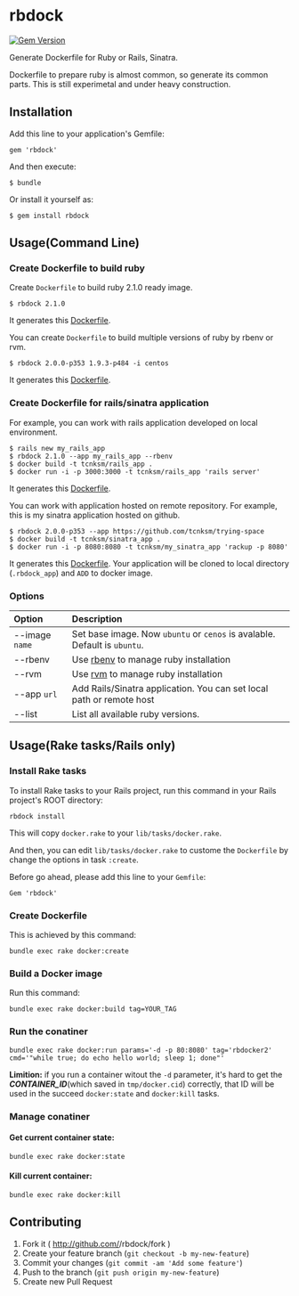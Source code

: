 # rbdock

[![Gem Version](https://badge.fury.io/rb/rbdock.png)](http://badge.fury.io/rb/rbdock)

Generate Dockerfile for Ruby or Rails, Sinatra.

Dockerfile to prepare ruby is almost common, so generate its common parts. This is still experimetal and under heavy construction.

## Installation

Add this line to your application's Gemfile:

    gem 'rbdock'

And then execute:

    $ bundle

Or install it yourself as:

    $ gem install rbdock


## Usage(Command Line)

### Create Dockerfile to build ruby

Create `Dockerfile` to build ruby 2.1.0 ready image.

```
$ rbdock 2.1.0
```

It generates this [Dockerfile](https://gist.github.com/tcnksm/9388685).

You can create `Dockerfile` to build multiple versions of ruby by rbenv or rvm.

```
$ rbdock 2.0.0-p353 1.9.3-p484 -i centos
```

It generates this [Dockerfile](https://gist.github.com/tcnksm/9388736).


### Create Dockerfile for rails/sinatra application

For example, you can work with rails application developed on local environment.

```
$ rails new my_rails_app
$ rbdock 2.1.0 --app my_rails_app --rbenv
$ docker build -t tcnksm/rails_app .
$ docker run -i -p 3000:3000 -t tcnksm/rails_app 'rails server'
```

It generates this [Dockerfile](https://gist.github.com/tcnksm/9389036).

You can work with application hosted on remote repository. For example, this is my sinatra application hosted on github.

```
$ rbdock 2.0.0-p353 --app https://github.com/tcnksm/trying-space
$ docker build -t tcnksm/sinatra_app .
$ docker run -i -p 8080:8080 -t tcnksm/my_sinatra_app 'rackup -p 8080'
```
It generates this [Dockerfile](https://gist.github.com/tcnksm/9389116). Your application will be cloned to local directory (`.rbdock_app`) and `ADD` to docker image.

### Options

|Option | Description |
|:----- |:----------- |
|--image `name`| Set base image. Now `ubuntu` or `cenos` is avalable. Default is `ubuntu`.|
|--rbenv| Use [rbenv](https://github.com/sstephenson/rbenv) to manage ruby installation|
|--rvm  | Use [rvm](https://github.com/wayneeseguin/rvm) to manage ruby installation|
|--app `url` | Add Rails/Sinatra application. You can set local path or remote host|
|--list | List all available ruby versions.|

## Usage(Rake tasks/Rails only)

### Install Rake tasks

To install Rake tasks to your Rails project, run this command in your Rails project's ROOT directory:

```
rbdock install
```

This will copy `docker.rake` to your `lib/tasks/docker.rake`.

And then, you can edit `lib/tasks/docker.rake` to custome the `Dockerfile` by change the options in task `:create`.

Before go ahead, please add this line to your `Gemfile`:

```
Gem 'rbdock'
```

### Create Dockerfile

This is achieved by this command:

```
bundle exec rake docker:create
```

### Build a Docker image

Run this command:

```
bundle exec rake docker:build tag=YOUR_TAG
```

### Run the conatiner

```
bundle exec rake docker:run params='-d -p 80:8080' tag='rbdocker2' cmd='"while true; do echo hello world; sleep 1; done"'
```

**Limition:** if you run a container witout the `-d` parameter, it's hard to get the ***CONTAINER_ID***(which saved in `tmp/docker.cid`) correctly, that ID will be used in the succeed `docker:state` and `docker:kill` tasks.

### Manage conatiner

#### Get current container state:

```
bundle exec rake docker:state
```

#### Kill current container:

```
bundle exec rake docker:kill
```


## Contributing

1. Fork it ( http://github.com/<my-github-username>/rbdock/fork )
2. Create your feature branch (`git checkout -b my-new-feature`)
3. Commit your changes (`git commit -am 'Add some feature'`)
4. Push to the branch (`git push origin my-new-feature`)
5. Create new Pull Request
